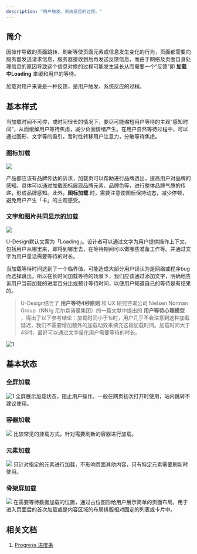 ```yaml
---
description: "用户触发、系统反应的过程。"
---
```


## 简介
因操作导致的页面跳转、刷新等使页面元素或信息发生变化的行为，页面都需要向服务器发送请求信息，服务器接收到后再发送反馈信息，而由于网络及页面自身处理信息的原因导致这个信息对换的过程可能发生延长从而需要一个“反馈”即 **加载中Loading** 来缓和用户的等待。

加载对用户来说是一种反馈，是用户触发、系统反应的过程。



## 基本样式
当加载时间不可控，或时间很长的情况下，要尽可能缩短用户等待的主观“感知时间”，从而缓解用户等待焦虑，减少负面情绪产生。在用户自然等待过程中，可以通过图形、文字等的吸引，暂时性转移用户注意力，分散等待焦虑。

### 图标加载
![](https://www-s.ucloud.cn/2022/08/31c5cd0d60178682a7ab35f1f029c492_1660736150954.png)

产品都应该有品牌传达的诉求，加载页可以帮助进行品牌透出，提高用户对品牌的感知。具体可以通过加载图标展现品牌元素、品牌色等，进行整体品牌气质的传递，形成品牌感知。此外，**图标加载** 时，需要注意使图标保持动态，减少停顿，避免用户产生「卡」的主观感受。


### 文字和图片共同显示的加载

![](https://www-s.ucloud.cn/2022/08/453f2ad2c0846f48fee1a5661559e302_1660736150956.png)

U-Design默认文案为「Loading」。设计者可以通过文字为用户提供操作上下文。包括用户从哪里来，即将到哪里去，在等待期间可以做哪些准备工作等。并通过文字为用户量话需要等待的时长。

当加载等待时间达到了一个临界值，可能造成大部分用户误认为是网络或程序bug而选择跳出。所以在长时间加载等待的场景下，我们应该通过添加文字，明确地告诉用户当前加载的进度百分比或预计等待时间，以便用户知道自己的等待是有结果的。

> U-Design结合了 **用户等待4秒原则** 和 UX 研究咨询公司 Nielsen Norman Group（NN/g 尼尔森诺曼集团）的一篇文献中提出的 **用户等待心理模型** ，得出了以下参考结论：加载时间小于1s时，用户几乎不会注意到这种加载延迟，我们不需要增加额外的加载动效来填充这段加载时间。加载时间大于4S时，最好可以通过文字量化用户需要等待的时长。

![1](https://www-s.ucloud.cn/2022/08/26fcb5e53e8fbb0d21387447018137e2_1660736150958.png)



## 基本状态
### 全屏加载
![1](https://www-s.ucloud.cn/2022/08/afdc783859a02c6e276842913fa5adbd_1660736150975.png)
全屏展示加载状态，阻止用户操作。一般在网页初次打开时使用，站内跳转不建议使用。

### 容器加载
![](https://www-s.ucloud.cn/2022/08/62441e62098c6dad570209e8b051e42c_1660736150994.png)
比较常见的挂载方式，针对需要刷新的容器进行加载。

### 元素加载
![](https://www-s.ucloud.cn/2022/08/a9c4ace4247f4157d31a0616392ffe02_1660736346820.png)
只针对指定的元素进行加载，不影响页面其他内容，只有特定元素需要刷新时使用。

### 骨架屏加载

![](https://www-s.ucloud.cn/2022/10/6c7d99a3c2a6555852e86fe895058f90_1665222932659.png)
在需要等待数据加载的位置，通过占位图形给用户展示简单的页面布局，用于进入页面后的首次加载或是内容区域的布局排版相对固定的列表或卡片中。



## 相关文档

1. [Progress 进度条](/component/Progress/)
